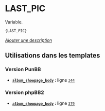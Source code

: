 # LAST_PIC


Variable.

```html
{LAST_PIC}
```

[*Ajouter une description*](https://fa-tvars.appspot.com/var/LAST_PIC)

## Utilisations dans les templates

### Version PunBB
* __[`album_showpage_body`](../tpl/var/punbb/album_showpage_body.md#readme) :__ ligne [`344`](../tpl/src/punbb/album_showpage_body.tpl#L344)

### Version phpBB2
* __[`album_showpage_body`](../tpl/var/subsilver/album_showpage_body.md#readme) :__ ligne [`379`](../tpl/src/subsilver/album_showpage_body.tpl#L379)